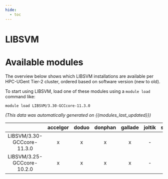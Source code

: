 ```yaml
---
hide:
  - toc
---
```


LIBSVM
======

# Available modules


The overview below shows which LIBSVM installations are available per HPC-UGent Tier-2 cluster, ordered based on software version (new to old).

To start using LIBSVM, load one of these modules using a `module load` command like:

```shell
module load LIBSVM/3.30-GCCcore-11.3.0
```

*(This data was automatically generated on {{modules_last_updated}})*  

| |accelgor|doduo|donphan|gallade|joltik|shinx|skitty|
| :---: | :---: | :---: | :---: | :---: | :---: | :---: | :---: |
|LIBSVM/3.30-GCCcore-11.3.0|x|x|x|x|-|-|-|
|LIBSVM/3.25-GCCcore-10.2.0|x|x|x|x|-|-|-|
